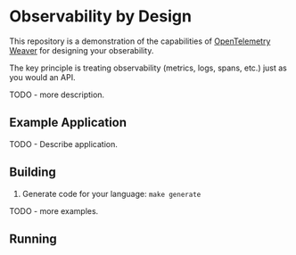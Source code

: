 # Observability by Design

This repository is a demonstration of the capabilities of [OpenTelemetry Weaver](https://github.com/open-telemetry/weaver) for designing your obserability.

The key principle is treating observability (metrics, logs, spans, etc.) just as you would
an API.

TODO - more description.

## Example Application

TODO - Describe application.

## Building

1. Generate code for your language: `make generate`


TODO - more examples.

## Running